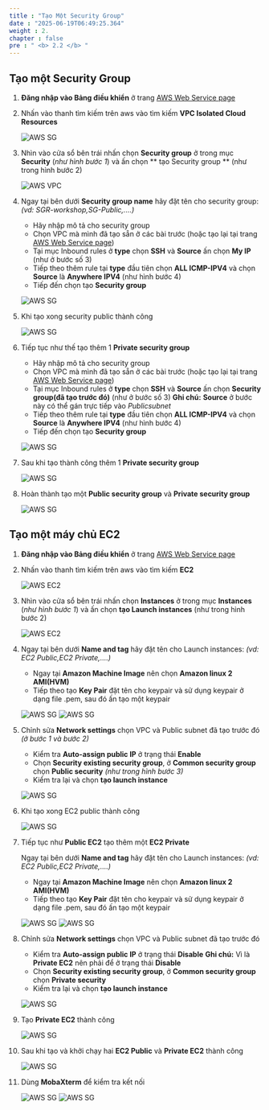 ```yaml
---
title : "Tạo Một Security Group"
date : "2025-06-19T06:49:25.364"
weight : 2.
chapter : false
pre : " <b> 2.2 </b> "
---
```


## Tạo một Security Group

1. **Đăng nhập vào Bảng điều khiển** ở trang [AWS Web Service page](https://aws.amazon.com/)
2. Nhấn vào thanh tìm kiếm trên aws vào tìm kiếm **VPC Isolated Cloud Resources**

    ![AWS SG](/images/2/12001.png?featherlight=false&width=90pc)

3. Nhìn vào cửa sổ bên trái nhấn chọn **Security group** ở trong mục **Security** (*như hình bước 1*) và ấn chọn ** tạo Security group ** (như trong hình bước 2)

    ![AWS VPC](/images/3/13002.png?featherlight=false&width=90pc)

4. Ngay tại bên dưới **Security group name** hãy đặt tên cho security group: *(vd: SGR-workshop,SG-Public,....)*

    +  Hãy nhập mô tả cho security group
    +  Chọn VPC mà mình đã tạo sẵn ở các bài trước (hoặc tạo lại tại trang [AWS Web Service page](https://ap-southeast-1.console.aws.amazon.com/vpcconsole/home?region=ap-southeast-1#vpcs:))
    + Tại mục Inbound rules ở **type** chọn **SSH** và **Source** ấn chọn **My IP** (như ở bước số 3)
    + Tiếp theo thêm rule tại **type** đầu tiên chọn **ALL ICMP-IPV4** và chọn **Source** là **Anywhere IPV4** (như hình bước 4)
    + Tiếp đến chọn tạo **Security group**

    ![AWS SG](/images/3/13003.png?featherlight=false&width=90pc)

5. Khi tạo xong security public thành công

    ![AWS SG](/images/3/13004.png?featherlight=false&width=90pc)

6. Tiếp tục như thế tạo thêm 1 **Private security group**

    +  Hãy nhập mô tả cho security group
    +  Chọn VPC mà mình đã tạo sẵn ở các bài trước (hoặc tạo lại tại trang [AWS Web Service page](https://ap-southeast-1.console.aws.amazon.com/vpcconsole/home?region=ap-southeast-1#vpcs:))
    + Tại mục Inbound rules ở **type** chọn **SSH** và **Source** ấn chọn **Security group(đã tạo trước đó)** (như ở bước số 3)
    **Ghi chú:** **Source** ở bước này có thể gán trực tiếp vào *Publicsubnet*
    + Tiếp theo thêm rule tại **type** đầu tiên chọn **ALL ICMP-IPV4** và chọn **Source** là **Anywhere IPV4** (như hình bước 4)
    + Tiếp đến chọn tạo **Security group**
    
    ![AWS SG](/images/3/13005.png?featherlight=false&width=90pc)

7. Sau khi tạo thành công thêm 1 **Private security group**

    ![AWS SG](/images/3/13006.png?featherlight=false&width=90pc)

8. Hoàn thành tạo một **Public security group** và **Private security group**

    ![AWS SG](/images/3/13007.png?featherlight=false&width=90pc)

## Tạo một máy chủ EC2

1. **Đăng nhập vào Bảng điều khiển** ở trang [AWS Web Service page](https://aws.amazon.com/)
2. Nhấn vào thanh tìm kiếm trên aws vào tìm kiếm **EC2**

    ![AWS EC2](/images/3/13001.png?featherlight=false&width=90pc)

3. Nhìn vào cửa sổ bên trái nhấn chọn **Instances** ở trong mục **Instances** (*như hình bước 1*) và ấn chọn **tạo Launch instances** (như trong hình bước 2)

    ![AWS EC2](/images/3/13008.png?featherlight=false&width=90pc)

4. Ngay tại bên dưới **Name and tag** hãy đặt tên cho Launch instances: *(vd: EC2 Public,EC2 Private,....)*

    +  Ngay tại **Amazon Machine Image** nên chọn **Amazon linux 2 AMI(HVM)**
    +  Tiếp theo tạo **Key Pair** đặt tên cho keypair và sử dụng keypair ở dạng file .pem, sau đó ấn tạo một keypair

    ![AWS SG](/images/3/13009.png?featherlight=false&width=90pc)
    ![AWS SG](/images/3/13010.png?featherlight=false&width=90pc) 

5.  Chỉnh sửa **Network settings** chọn VPC và Public subnet đã tạo trước đó *(ở bước 1 và bước 2)*
    
    + Kiểm tra **Auto-assign public IP** ở trạng thái **Enable**
    + Chọn **Security existing security group**, ở **Common security group** chọn **Public security** *(như trong hình bước 3)*
    + Kiểm tra lại và chọn **tạo launch instance**

    ![AWS SG](/images/3/13011.png?featherlight=false&width=90pc)

6. Khi tạo xong EC2 public thành công

    ![AWS SG](/images/3/13012.png?featherlight=false&width=90pc)

7. Tiếp tục như **Public EC2** tạo thêm một **EC2 Private**

     Ngay tại bên dưới **Name and tag** hãy đặt tên cho Launch instances: *(vd: EC2 Public,EC2 Private,....)*

    +  Ngay tại **Amazon Machine Image** nên chọn **Amazon linux 2 AMI(HVM)**
    +  Tiếp theo tạo **Key Pair** đặt tên cho keypair và sử dụng keypair ở dạng file .pem, sau đó ấn tạo một keypair

    ![AWS SG](/images/3/13013.png?featherlight=false&width=90pc)
    ![AWS SG](/images/3/13010.png?featherlight=false&width=90pc) 

8.  Chỉnh sửa **Network settings** chọn VPC và Public subnet đã tạo trước đó 
    
    + Kiểm tra **Auto-assign public IP** ở trạng thái **Disable** 
    **Ghi chú:** Vì là **Private EC2** nên phải để ở trạng thái **Disable**
    + Chọn **Security existing security group**, ở **Common security group** chọn **Private security**
    + Kiểm tra lại và chọn **tạo launch instance**

    ![AWS SG](/images/3/13014.png?featherlight=false&width=90pc)

9. Tạo **Private EC2** thành công

    ![AWS SG](/images/3/13015.png?featherlight=false&width=90pc)


11. Sau khi tạo và khởi chạy hai **EC2 Public** và **Private EC2** thành công

    ![AWS SG](/images/3/13016.png?featherlight=false&width=90pc)

12. Dùng **MobaXterm** để kiểm tra kết nối

    ![AWS SG](/images/3/13018.png?featherlight=false&width=50pc)
    ![AWS SG](/images/3/13019.png?featherlight=false&width=50pc)




